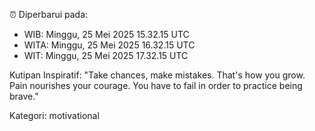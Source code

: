 ⏰ Diperbarui pada:
- WIB: Minggu, 25 Mei 2025 15.32.15 UTC
- WITA: Minggu, 25 Mei 2025 16.32.15 UTC
- WIT: Minggu, 25 Mei 2025 17.32.15 UTC

Kutipan Inspiratif:
"Take chances, make mistakes. That's how you grow. Pain nourishes your courage. You have to fail in order to practice being brave."


Kategori: motivational

